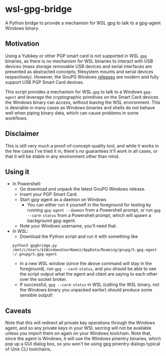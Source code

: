 # wsl-gpg-bridge

A Python bridge to provide a mechanism for WSL gpg to talk to a gpg-agent Windows binary.

## Motivation

Using a Yubikey or other PGP smart card is not supported in WSL `gpg` binaries, as there is no mechanism for WSL binaries to interact with USB devices (mass storage removable USB devices and serial interfaces are presented as abstracted concepts; filesystem mounts and serial devices respectively). However, the GnuPG Windows [releases](https://www.gnupg.org/download/index.html) are modern and fully support USB PGP Smart Card devices.

This script provides a mechanism for WSL `gpg` to talk to a Windows `gpg-agent` and leverage the cryptographic primitives on the Smart Card devices the Windows binary can access, without leaving the WSL environment. This is desirable in many cases as Windows binaries and shells do not behave well when piping binary data, which can cause problems in some workflows.

## Disclaimer

This is still very much a proof-of-concept-quality tool, and while it works in the few cases I've tried it in, there's no guarantees it'll work in all cases, or that it will be stable in any environment other than mind.

## Using it

- In Powershell:
  - Go download and unpack the latest GnuPG Windows release.
  - Insert your PGP Smart Card.
  - Start gpg-agent as a daemon on Windows
    - You can either run it yourself in the foreground for testing by running `gpg-agent --daemon` from a Powershell prompt, or run `gpg --card-status` from a Powershell prompt, which will spawn a background gpg-agent.
  - Note your Windows username, you'll need that.
- In WSL:
  - Download the Python script and run it with something like
  ```
  python3 gpgbridge.py /mnt/c/Users/${WindowsUserName}/AppData/Roaming/gnupg/S.gpg-agent ~/.gnupg/S.gpg-agent
  ```
  - In a new WSL window (since the above command will stay in the foreground), run `gpg --card-status`, and you should be able to see the script output what the agent and client are saying to each other over the socket broker.
  - If successful, `gpg --card-status` in WSL (calling the WSL binary, not the Windows binary you unpacked earlier) should produce some sensible output!

## Caveats

Note that this will redirect all private key operations through the Windows agent, and so any private keys in your WSL secring will not be available unless you import them on again on your Windows toolchain. Note that, since the agent is Windows, it will use the Windows pinentry binaries, which pop up a GUI dialog box, so you won't be using gpg pinentry dialogs typical of Unix CLI toolchains.
